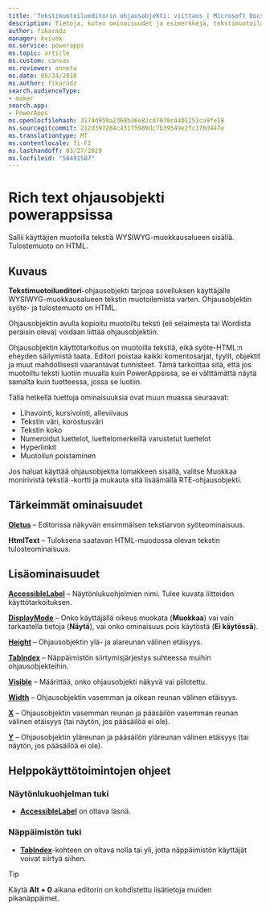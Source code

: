 ```yaml
---
title: 'Tekstimuotoilueditorin ohjausobjekti: viittaus | Microsoft Docs'
description: Tietoja, kuten ominaisuudet ja esimerkkejä, tekstimuotoilueditorin ohjausobjektista
author: fikaradz
manager: kvivek
ms.service: powerapps
ms.topic: article
ms.custom: canvas
ms.reviewer: anneta
ms.date: 05/24/2018
ms.author: fikaradz
search.audienceType:
- maker
search.app:
- PowerApps
ms.openlocfilehash: 3174d959a2360b36e82cd7070c4401251ca9fe18
ms.sourcegitcommit: 212d397284c431f5989dc7b39549e2fc170d447e
ms.translationtype: MT
ms.contentlocale: fi-FI
ms.lasthandoff: 03/27/2019
ms.locfileid: "58491587"
---
```

# <a name="rich-text-editor-control-in-powerapps"></a>Rich text ohjausobjekti powerappsissa
Sallii käyttäjien muotoilla tekstiä WYSIWYG-muokkausalueen sisällä.  Tulostemuoto on HTML.

## <a name="description"></a>Kuvaus
**Tekstimuotoilueditori**-ohjausobjekti tarjoaa sovelluksen käyttäjälle WYSIWYG-muokkausalueen tekstin muotoilemista varten.  Ohjausobjektin syöte- ja tulostemuoto on HTML.

Ohjausobjektin avulla kopioitu muotoiltu teksti (eli selaimesta tai Wordista peräisin oleva) voidaan liittää ohjausobjektiin.  

Ohjausobjektin käyttötarkoitus on muotoilla tekstiä, eikä syöte-HTML:n eheyden säilymistä taata.  Editori poistaa kaikki komentosarjat, tyylit, objektit ja muut mahdollisesti vaarantavat tunnisteet.  Tämä tarkoittaa sitä, että jos muotoiltu teksti luotiin muualla kuin PowerAppsissa, se ei välttämättä näytä samalta kuin tuotteessa, jossa se luotiin.

Tällä hetkellä tuettuja ominaisuuksia ovat muun muassa seuraavat:
- Lihavointi, kursivointi, alleviivaus
- Tekstin väri, korostusväri
- Tekstin koko
- Numeroidut luettelot, luettelomerkeillä varustetut luettelot
- Hyperlinkit
- Muotoilun poistaminen

Jos haluat käyttää ohjausobjektia lomakkeen sisällä, valitse Muokkaa monirivistä tekstiä -kortti ja mukauta sitä lisäämällä RTE-ohjausobjekti.

## <a name="key-properties"></a>Tärkeimmät ominaisuudet
**[Oletus](properties-core.md)** – Editorissa näkyvän ensimmäisen tekstiarvon syöteominaisuus.

**HtmlText** – Tuloksena saatavan HTML-muodossa olevan tekstin tulosteominaisuus.


## <a name="additional-properties"></a>Lisäominaisuudet
**[AccessibleLabel](properties-accessibility.md)** – Näytönlukuohjelmien nimi. Tulee kuvata liitteiden käyttötarkoituksen.

**[DisplayMode](properties-core.md)** – Onko käyttäjällä oikeus muokata (**Muokkaa**) vai vain tarkastella tietoja (**Näytä**), vai onko ominaisuus pois käytöstä (**Ei käytössä**).

**[Height](properties-size-location.md)** – Ohjausobjektin ylä- ja alareunan välinen etäisyys.

**[TabIndex](properties-accessibility.md)** – Näppäimistön siirtymisjärjestys suhteessa muihin ohjausobjekteihin.

**[Visible](properties-core.md)** – Määrittää, onko ohjausobjekti näkyvä vai piilotettu.

**[Width](properties-size-location.md)** – Ohjausobjektin vasemman ja oikean reunan välinen etäisyys.

**[X](properties-size-location.md)** – Ohjausobjektin vasemman reunan ja pääsäilön vasemman reunan välinen etäisyys (tai näytön, jos pääsäilöä ei ole).

**[Y](properties-size-location.md)** – Ohjausobjektin yläreunan ja pääsäilön yläreunan välinen etäisyys (tai näytön, jos pääsäilöä ei ole).


## <a name="accessibility-guidelines"></a>Helppokäyttötoimintojen ohjeet
### <a name="screen-reader-support"></a>Näytönlukuohjelman tuki
* **[AccessibleLabel](properties-accessibility.md)** on oltava läsnä.

### <a name="keyboard-support"></a>Näppäimistön tuki
* **[TabIndex](properties-accessibility.md)**-kohteen on oltava nolla tai yli, jotta näppäimistön käyttäjät voivat siirtyä siihen.

> [!TIP]
> Käytä **Alt + 0** aikana editorin on kohdistettu lisätietoja muiden pikanäppäimet.